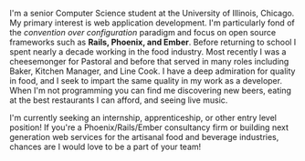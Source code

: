 I'm a senior Computer Science student at the University of Illinois, Chicago. My primary interest is web application development. I'm particularly fond of the *convention over configuration* paradigm and focus on open source frameworks such as **Rails, Phoenix, and Ember**. Before returning to school I spent nearly a decade working in the food industry. Most recently I was a cheesemonger for Pastoral and before that served in many roles including Baker, Kitchen Manager, and Line Cook. I have a deep admiration for quality in food, and I seek to impart the same quality in my work as a developer.  When I'm not programming you can find me discovering new beers, eating at the best restaurants I can afford, and seeing live music.

I'm currently seeking an internship, apprenticeship, or other entry level position!  If you're a Phoenix/Rails/Ember consultancy firm or building next generation web services for the artisanal food and beverage industries, chances are I would love to be a part of your team!
